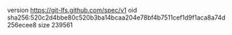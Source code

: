 version https://git-lfs.github.com/spec/v1
oid sha256:520c2d4bbe80c520b3ba14bcaa204e78bf4b7511cef1d9f1aca8a74d256ecee8
size 239561
